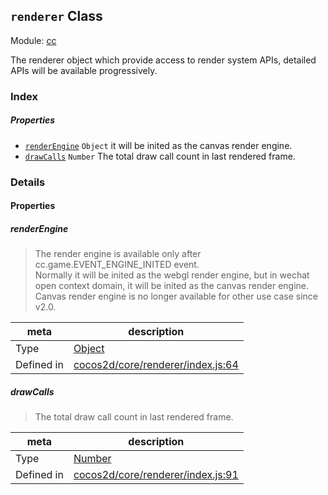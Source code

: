 ## `renderer` Class



Module: [cc](../modules/cc.md)


The renderer object which provide access to render system APIs,
detailed APIs will be available progressively.


### Index

##### Properties

  - [`renderEngine`](#renderengine) `Object` it will be inited as the canvas render engine.
  - [`drawCalls`](#drawcalls) `Number` The total draw call count in last rendered frame.





### Details


#### Properties


##### renderEngine

> The render engine is available only after cc.game.EVENT_ENGINE_INITED event.<br/>
Normally it will be inited as the webgl render engine, but in wechat open context domain,
it will be inited as the canvas render engine. Canvas render engine is no longer available for other use case since v2.0.

| meta | description |
|------|-------------|
| Type | <a href="https://developer.mozilla.org/en/JavaScript/Reference/Global_Objects/Object" class="crosslink external" target="_blank">Object</a> |
| Defined in | [cocos2d/core/renderer/index.js:64](https://github.com/cocos-creator/engine/blob/20d5a388c0828fd4eeb28e5c103bee9c4388590d/cocos2d/core/renderer/index.js#L64) |



##### drawCalls

> The total draw call count in last rendered frame.

| meta | description |
|------|-------------|
| Type | <a href="https://developer.mozilla.org/en/JavaScript/Reference/Global_Objects/Number" class="crosslink external" target="_blank">Number</a> |
| Defined in | [cocos2d/core/renderer/index.js:91](https://github.com/cocos-creator/engine/blob/20d5a388c0828fd4eeb28e5c103bee9c4388590d/cocos2d/core/renderer/index.js#L91) |






